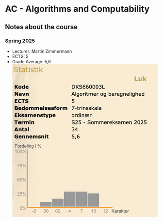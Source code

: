 # AC - Algorithms and Computability

## Notes about the course
### Spring 2025
- Lecturer: Martin Zimmermann
- ECTS: 5
- Grade Average: 5,6  
![STADS/Spring2025.png](STADS/Spring2025.png)